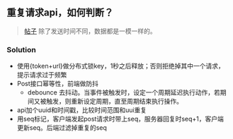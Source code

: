 

## 重复请求api，如何判断？

> [帖子](https://v2ex.com/t/839954#reply18)
> 除了发送时间不同，数据都是一模一样的。

### Solution
+ 使用{token+url}做分布式锁key，1秒之后释放；否则拒绝掉其中一个请求，提示请求过于频繁
+ Post接口幂等性，前端做防抖
  + debounce 去抖动。当事件被触发时，设定一个周期延迟执行动作，若期间又被触发，则重新设定周期，直至周期结束执行操作。
+ api加个uuid和时间戳，比较时间范围和uui重复
+ 用seq标记，客户端发起post请求时带上seq，服务器回复时seq+1，客户端更新seq。后端过滤掉重复的seq